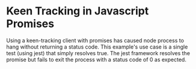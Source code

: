 # Keen Tracking in Javascript Promises

Using a keen-tracking client with promises has caused node process to hang without
returning a status code. This example's use case is a single test (using jest)
that simply resolves true. The jest framework resolves the promise but fails to
exit the process with a status code of 0 as expected.
